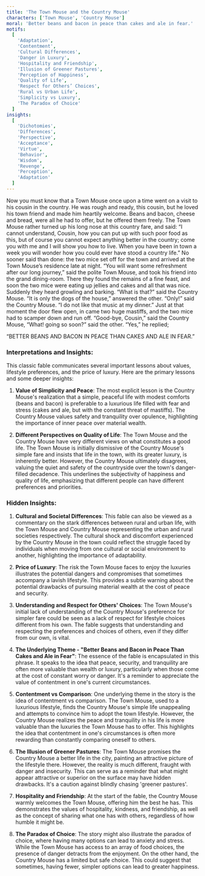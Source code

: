 ```yaml
---
title: 'The Town Mouse and the Country Mouse'
characters: ['Town Mouse', 'Country Mouse']
moral: 'Better beans and bacon in peace than cakes and ale in fear.'
motifs:
  [
    'Adaptation',
    'Contentment',
    'Cultural Differences',
    'Danger in Luxury',
    'Hospitality and Friendship',
    'Illusion of Greener Pastures',
    'Perception of Happiness',
    'Quality of Life',
    'Respect for Others’ Choices',
    'Rural vs Urban Life',
    'Simplicity vs Luxury',
    'The Paradox of Choice'
  ]
insights:
  [
    'Dichotomies',
    'Differences',
    'Perspective',
    'Acceptance',
    'Virtue',
    'Behavior',
    'Wisdom',
    'Revenge',
    'Perception',
    'Adaptation'
  ]
---
```


Now you must know that a Town Mouse once upon a time went on a visit to his cousin in the country. He was rough and ready, this cousin, but he loved his town friend and made him heartily welcome. Beans and bacon, cheese and bread, were all he had to offer, but he offered them freely. The Town Mouse rather turned up his long nose at this country fare, and said: “I cannot understand, Cousin, how you can put up with such poor food as this, but of course you cannot expect anything better in the country; come you with me and I will show you how to live. When you have been in town a week you will wonder how you could ever have stood a country life.” No sooner said than done: the two mice set off for the town and arrived at the Town Mouse’s residence late at night. “You will want some refreshment after our long journey,” said the polite Town Mouse, and took his friend into the grand dining-room. There they found the remains of a fine feast, and soon the two mice were eating up jellies and cakes and all that was nice. Suddenly they heard growling and barking. “What is that?” said the Country Mouse. “It is only the dogs of the house,” answered the other. “Only!” said the Country Mouse. “I do not like that music at my dinner.” Just at that moment the door flew open, in came two huge mastiffs, and the two mice had to scamper down and run off. “Good-bye, Cousin,” said the Country Mouse, “What! going so soon?” said the other. “Yes,” he replied;

“BETTER BEANS AND BACON IN PEACE THAN CAKES AND ALE IN FEAR.”

### Interpretations and Insights:

This classic fable communicates several important lessons about values, lifestyle preferences, and the price of luxury. Here are the primary lessons and some deeper insights:

1. **Value of Simplicity and Peace**: The most explicit lesson is the Country Mouse's realization that a simple, peaceful life with modest comforts (beans and bacon) is preferable to a luxurious life filled with fear and stress (cakes and ale, but with the constant threat of mastiffs). The Country Mouse values safety and tranquility over opulence, highlighting the importance of inner peace over material wealth.

2. **Different Perspectives on Quality of Life**: The Town Mouse and the Country Mouse have very different views on what constitutes a good life. The Town Mouse is initially dismissive of the Country Mouse's simple fare and insists that life in the town, with its greater luxury, is inherently better. However, the Country Mouse ultimately disagrees, valuing the quiet and safety of the countryside over the town's danger-filled decadence. This underlines the subjectivity of happiness and quality of life, emphasizing that different people can have different preferences and priorities.

### Hidden Insights:

1. **Cultural and Societal Differences**: This fable can also be viewed as a commentary on the stark differences between rural and urban life, with the Town Mouse and Country Mouse representing the urban and rural societies respectively. The cultural shock and discomfort experienced by the Country Mouse in the town could reflect the struggle faced by individuals when moving from one cultural or social environment to another, highlighting the importance of adaptability.

2. **Price of Luxury**: The risk the Town Mouse faces to enjoy the luxuries illustrates the potential dangers and compromises that sometimes accompany a lavish lifestyle. This provides a subtle warning about the potential drawbacks of pursuing material wealth at the cost of peace and security.

3. **Understanding and Respect for Others' Choices**: The Town Mouse's initial lack of understanding of the Country Mouse's preference for simpler fare could be seen as a lack of respect for lifestyle choices different from his own. The fable suggests that understanding and respecting the preferences and choices of others, even if they differ from our own, is vital.

4. **The Underlying Theme - "Better Beans and Bacon in Peace Than Cakes and Ale in Fear"**: The essence of the fable is encapsulated in this phrase. It speaks to the idea that peace, security, and tranquility are often more valuable than wealth or luxury, particularly when those come at the cost of constant worry or danger. It's a reminder to appreciate the value of contentment in one's current circumstances.

5. **Contentment vs Comparison**: One underlying theme in the story is the idea of contentment vs comparison. The Town Mouse, used to a luxurious lifestyle, finds the Country Mouse's simple life unappealing and attempts to convince him to adopt the town lifestyle. However, the Country Mouse realizes the peace and tranquility in his life is more valuable than the luxuries the Town Mouse has to offer. This highlights the idea that contentment in one's circumstances is often more rewarding than constantly comparing oneself to others.

6. **The Illusion of Greener Pastures**: The Town Mouse promises the Country Mouse a better life in the city, painting an attractive picture of the lifestyle there. However, the reality is much different, fraught with danger and insecurity. This can serve as a reminder that what might appear attractive or superior on the surface may have hidden drawbacks. It's a caution against blindly chasing 'greener pastures'.

7. **Hospitality and Friendship**: At the start of the fable, the Country Mouse warmly welcomes the Town Mouse, offering him the best he has. This demonstrates the values of hospitality, kindness, and friendship, as well as the concept of sharing what one has with others, regardless of how humble it might be.

8. **The Paradox of Choice**: The story might also illustrate the paradox of choice, where having many options can lead to anxiety and stress. While the Town Mouse has access to an array of food choices, the presence of danger detracts from the enjoyment. On the other hand, the Country Mouse has a limited but safe choice. This could suggest that sometimes, having fewer, simpler options can lead to greater happiness.
